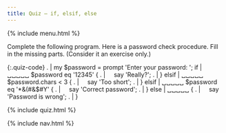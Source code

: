 ```yaml
---
title: Quiz — if, elsif, else
---
```


{% include menu.html %}

Complete the following program. Here is a password check procedure. Fill in the missing parts. (Consider it an exercise only.)

{:.quiz-code}
. | my $password = prompt 'Enter your password: ';
if | ␣␣␣␣␣ $password eq '12345' {
. | &nbsp;&nbsp;&nbsp;&nbsp;say 'Really?';
. | }
elsif | ␣␣␣␣␣ $password.chars < 3 {
. | &nbsp;&nbsp;&nbsp;&nbsp;say 'Too short';
. | }
elsif | ␣␣␣␣␣ $password eq '*&(#&$#Y' {
. | &nbsp;&nbsp;&nbsp;&nbsp;say 'Correct password';
. | }
else | ␣␣␣␣␣ {
. | &nbsp;&nbsp;&nbsp;&nbsp;say 'Password is wrong';
. | }

{% include quiz.html %}

{% include nav.html %}